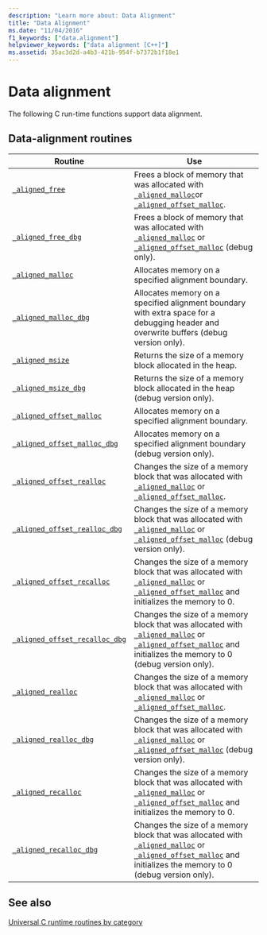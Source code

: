 ```yaml
---
description: "Learn more about: Data Alignment"
title: "Data Alignment"
ms.date: "11/04/2016"
f1_keywords: ["data.alignment"]
helpviewer_keywords: ["data alignment [C++]"]
ms.assetid: 35ac3d2d-a4b3-421b-954f-b7372b1f18e1
---
```

# Data alignment

The following C run-time functions support data alignment.

## Data-alignment routines

|Routine|Use|
|-------------|---------|
|[`_aligned_free`](./reference/aligned-free.md)|Frees a block of memory that was allocated with [`_aligned_malloc`](./reference/aligned-malloc.md)or [`_aligned_offset_malloc`](./reference/aligned-offset-malloc.md).|
|[`_aligned_free_dbg`](./reference/aligned-free-dbg.md)|Frees a block of memory that was allocated with [`_aligned_malloc`](./reference/aligned-malloc.md) or [`_aligned_offset_malloc`](./reference/aligned-offset-malloc.md) (debug only).|
|[`_aligned_malloc`](./reference/aligned-malloc.md)|Allocates memory on a specified alignment boundary.|
|[`_aligned_malloc_dbg`](./reference/aligned-malloc-dbg.md)|Allocates memory on a specified alignment boundary with extra space for a debugging header and overwrite buffers (debug version only).|
|[`_aligned_msize`](./reference/aligned-msize.md)|Returns the size of a memory block allocated in the heap.|
|[`_aligned_msize_dbg`](./reference/aligned-msize-dbg.md)|Returns the size of a memory block allocated in the heap (debug version only).|
|[`_aligned_offset_malloc`](./reference/aligned-offset-malloc.md)|Allocates memory on a specified alignment boundary.|
|[`_aligned_offset_malloc_dbg`](./reference/aligned-offset-malloc-dbg.md)|Allocates memory on a specified alignment boundary (debug version only).|
|[`_aligned_offset_realloc`](./reference/aligned-offset-realloc.md)|Changes the size of a memory block that was allocated with [`_aligned_malloc`](./reference/aligned-malloc.md) or [`_aligned_offset_malloc`](./reference/aligned-offset-malloc.md).|
|[`_aligned_offset_realloc_dbg`](./reference/aligned-offset-realloc-dbg.md)|Changes the size of a memory block that was allocated with [`_aligned_malloc`](./reference/aligned-malloc.md) or [`_aligned_offset_malloc`](./reference/aligned-offset-malloc.md) (debug version only).|
|[`_aligned_offset_recalloc`](./reference/aligned-offset-recalloc.md)|Changes the size of a memory block that was allocated with [`_aligned_malloc`](./reference/aligned-malloc.md) or [`_aligned_offset_malloc`](./reference/aligned-offset-malloc.md) and initializes the memory to 0.|
|[`_aligned_offset_recalloc_dbg`](./reference/aligned-offset-recalloc-dbg.md)|Changes the size of a memory block that was allocated with [`_aligned_malloc`](./reference/aligned-malloc.md) or [`_aligned_offset_malloc`](./reference/aligned-offset-malloc.md) and initializes the memory to 0 (debug version only).|
|[`_aligned_realloc`](./reference/aligned-realloc.md)|Changes the size of a memory block that was allocated with [`_aligned_malloc`](./reference/aligned-malloc.md) or [`_aligned_offset_malloc`](./reference/aligned-offset-malloc.md).|
|[`_aligned_realloc_dbg`](./reference/aligned-realloc-dbg.md)|Changes the size of a memory block that was allocated with [`_aligned_malloc`](./reference/aligned-malloc.md) or [`_aligned_offset_malloc`](./reference/aligned-offset-malloc.md) (debug version only).|
|[`_aligned_recalloc`](./reference/aligned-recalloc.md)|Changes the size of a memory block that was allocated with [`_aligned_malloc`](./reference/aligned-malloc.md) or [`_aligned_offset_malloc`](./reference/aligned-offset-malloc.md) and initializes the memory to 0.|
|[`_aligned_recalloc_dbg`](./reference/aligned-recalloc-dbg.md)|Changes the size of a memory block that was allocated with [`_aligned_malloc`](./reference/aligned-malloc.md) or [`_aligned_offset_malloc`](./reference/aligned-offset-malloc.md) and initializes the memory to 0 (debug version only).|

## See also

[Universal C runtime routines by category](./run-time-routines-by-category.md)
